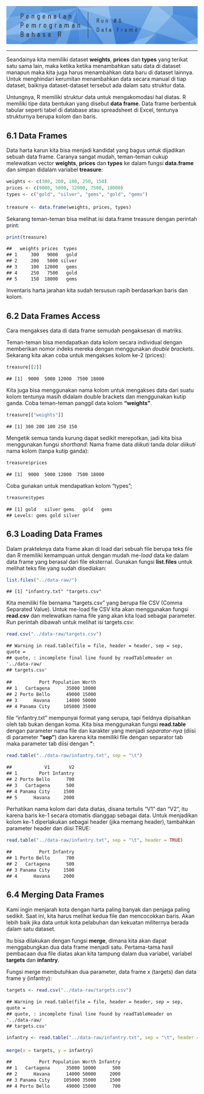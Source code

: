 
![](./images/header6.png)<!-- -->

-----

Seandainya kita memiliki dataset **weights**, **prices** dan **types**
yang terikat satu sama lain, maka ketika ketika menambahkan satu data di
dataset manapun maka kita juga harus menambahkan data baru di dataset
lainnya. Untuk menghindari kerumitan menambahkan data secara manual di
tiap dataset, baiknya dataset-dataset tersebut ada dalam satu struktur
data.

Untungnya, R memiliki struktur data untuk mengakomodasi hal diatas. R
memiliki tipe data bentukan yang disebut **data frame**. Data frame
berbentuk tabular seperti tabel di database atau spreadsheet di Excel,
tentunya strukturnya berupa kolom dan baris.

## 6.1 Data Frames

Data harta karun kita bisa menjadi kandidat yang bagus untuk dijadikan
sebuah data frame. Caranya sangat mudah, teman-teman cukup melewatkan
vector **weights**, **prices** dan **types** ke dalam fungsi
**data.frame** dan simpan didalam variabel **treasure**:

``` r
weights <- c(300, 200, 100, 250, 150)
prices <- c(9000, 5000, 12000, 7500, 18000)
types <- c("gold", "silver", "gems", "gold", "gems")

treasure <- data.frame(weights, prices, types)
```

Sekarang teman-teman bisa melihat isi data.frame treasure dengan
perintah print:

``` r
print(treasure)
```

    ##   weights prices  types
    ## 1     300   9000   gold
    ## 2     200   5000 silver
    ## 3     100  12000   gems
    ## 4     250   7500   gold
    ## 5     150  18000   gems

Inventaris harta jarahan kita sudah tersusun rapih berdasarkan baris dan
kolom.

## 6.2 Data Frames Access

Cara mengakses data di data frame semudah pengaksesan di matriks.

Teman-teman bisa mendapatkan data kolom secara individual dengan
memberikan nomor indeks mereka dengan menggunakan *double brackets*.
Sekarang kita akan coba untuk mengakses kolom ke-2 (prices):

``` r
treasure[[2]]
```

    ## [1]  9000  5000 12000  7500 18000

Kita juga bisa menggunakan nama kolom untuk mengakses data dari suatu
kolom tentunya masih didalam double brackets dan menggunakan kutip
ganda. Coba teman-teman panggil data kolom **“weights”**.

``` r
treasure[["weights"]]
```

    ## [1] 300 200 100 250 150

Mengetik semua tanda kurung dapat sedikit merepotkan, jadi kita bisa
menggunakan fungsi *shorthand*: Nama frame data *diikuti* tanda dolar
*diikuti* nama kolom (tanpa kutip ganda):

``` r
treasure$prices
```

    ## [1]  9000  5000 12000  7500 18000

Coba gunakan untuk mendapatkan kolom “types”;

``` r
treasure$types
```

    ## [1] gold   silver gems   gold   gems  
    ## Levels: gems gold silver

## 6.3 Loading Data Frames

Dalam prakteknya data frame akan di load dari sebuah file berupa teks
file dan R memiliki kemampuan untuk dengan mudah me-*load* data ke dalam
data frame yang berasal dari file eksternal. Gunakan fungsi
**list.files** untuk melihat teks file yang sudah disediakan:

``` r
list.files("../data-raw/")
```

    ## [1] "infantry.txt" "targets.csv"

Kita memiliki file bernama “targets.csv” yang berupa file CSV (Comma
Separated Value). Untuk me-load fie CSV kita akan menggunakan fungsi
**read.csv** dan melewatkan nama file yang akan kita load sebagai
parameter. Run perintah dibawah untuk melihat isi
    targets.csv:

``` r
read.csv("../data-raw/targets.csv")
```

    ## Warning in read.table(file = file, header = header, sep = sep, quote =
    ## quote, : incomplete final line found by readTableHeader on '../data-raw/
    ## targets.csv'

    ##          Port Population Worth
    ## 1   Cartagena      35000 10000
    ## 2 Porto Bello      49000 15000
    ## 3      Havana      14000 50000
    ## 4 Panama City     105000 35000

file “infantry.txt” mempunyai format yang serupa, tapi fieldnya
dipisahkan oleh tab bukan dengan koma. Kita bisa menggunakan fungsi
**read.table** dengan parameter nama file dan karakter yang menjadi
*separator-nya* (diisi di parameter **“sep”**) dan karena kita memiliki
file dengan separator tab maka parameter tab diisi dengan **"**:

``` r
read.table("../data-raw/infantry.txt", sep = "\t")
```

    ##            V1       V2
    ## 1        Port Infantry
    ## 2 Porto Bello      700
    ## 3   Cartagena      500
    ## 4 Panama City     1500
    ## 5      Havana     2000

Perhatikan nama kolom dari data diatas, disana tertulis “V1” dan “V2”,
itu karena baris ke-1 secara otomatis dianggap sebagai data. Untuk
menjadikan kolom ke-1 diperlakukan sebagai header (jika memang header),
tambahkan parameter header dan diisi TRUE:

``` r
read.table("../data-raw/infantry.txt", sep = "\t", header = TRUE)
```

    ##          Port Infantry
    ## 1 Porto Bello      700
    ## 2   Cartagena      500
    ## 3 Panama City     1500
    ## 4      Havana     2000

## 6.4 Merging Data Frames

Kami ingin menjarah kota dengan harta paling banyak dan penjaga paling
sedikit. Saat ini, kita harus melihat kedua file dan mencocokkan baris.
Akan lebih baik jika data untuk kota pelabuhan dan kekuatan militernya
berada dalam satu dataset.

Itu bisa dilakukan dengan fungsi **merge**, dimana kita akan dapat
menggabungkan dua data frame menjadi satu. Pertama-tama hasil pembacaan
dua file diatas akan kita tampung dalam dua variabel, variabel
**targets** dan **infantry**.

Fungsi merge membutuhkan dua parameter, data frame x (targets) dan data
frame y
    (infantry):

``` r
targets <- read.csv("../data-raw/targets.csv")
```

    ## Warning in read.table(file = file, header = header, sep = sep, quote =
    ## quote, : incomplete final line found by readTableHeader on '../data-raw/
    ## targets.csv'

``` r
infantry <- read.table("../data-raw/infantry.txt", sep = "\t", header = TRUE)

merge(x = targets, y = infantry)
```

    ##          Port Population Worth Infantry
    ## 1   Cartagena      35000 10000      500
    ## 2      Havana      14000 50000     2000
    ## 3 Panama City     105000 35000     1500
    ## 4 Porto Bello      49000 15000      700
